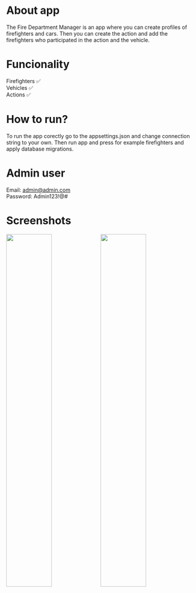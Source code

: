 # About app
The Fire Department Manager is an app where you can create profiles of firefighters and cars. Then you can create the action and add the firefighters who participated in the action and the vehicle.
# Funcionality
Firefighters ✅\
Vehicles ✅\
Actions ✅
# How to run?
To run the app corectly go to the appsettings.json and change connection string to your own. Then run app and press for example firefighters and apply database migrations. 
# Admin user
Email: admin@admin.com \
Password: Admin123!@#
# Screenshots
<img src="https://user-images.githubusercontent.com/107879093/235195100-0dcca7d7-948b-4ac1-b386-19d150f1f584.png" width="49%" /> <img src="https://user-images.githubusercontent.com/107879093/235195126-07656386-cad5-4e94-9260-5eaaa9a68d70.png" width="49%" />


